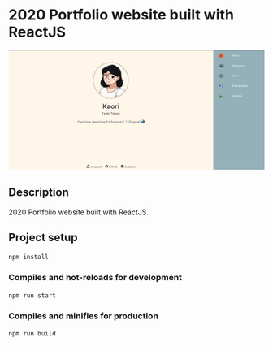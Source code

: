 # 2020 Portfolio website built with ReactJS

[![demo](demo.png)](https://kaorihata.netlify.app/)

## Description

2020 Portfolio website built with ReactJS.

## Project setup

```
npm install
```

### Compiles and hot-reloads for development

```
npm run start
```

### Compiles and minifies for production

```
npm run build
```
